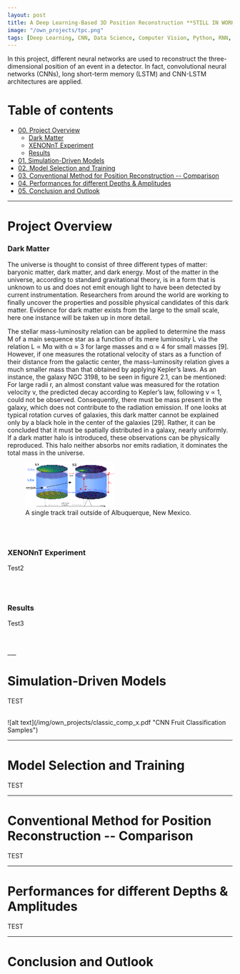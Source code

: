 ```yaml
---
layout: post
title: A Deep Learning-Based 3D Position Reconstruction **STILL IN WORK**
image: "/own_projects/tpc.png"
tags: [Deep Learning, CNN, Data Science, Computer Vision, Python, RNN, LSTM, Regression]
---
```


In this project, different neural networks are used to reconstruct the three-dimensional position of an event in a detector. In fact, convolutional neural networks (CNNs), long short-term memory (LSTM) and CNN-LSTM architectures are applied.

# Table of contents

- [00. Project Overview](#overview-main)
    - [Dark Matter](#overview-darkmatter)
    - [XENONnT Experiment](#overview-experiment)
    - [Results](#overview-results)
- [01. Simulation-Driven Models](#data-overview)
- [02. Model Selection and Training](#training)
- [03. Conventional Method for Position Reconstruction -- Comparison](#comparison)
- [04. Performances for different Depths & Amplitudes](#diff-amp)
- [05. Conclusion and Outlook](#conclusion)

___

# Project Overview  <a name="overview-main"></a>

### Dark Matter <a name="overview-darkmatter"></a>

The universe is thought to consist of three different types of matter: baryonic matter, dark
matter, and dark energy. Most of the matter in the universe, according to standard gravitational theory, is in a form that is unknown to us and does not emit enough light to have been detected by current instrumentation. Researchers from around the world are working to
finally uncover the properties and possible physical candidates of this dark matter. Evidence
for dark matter exists from the large to the small scale, here one instance will be taken up
in more detail.

The stellar mass-luminosity relation can be applied to determine the mass M of a main
sequence star as a function of its mere luminosity L via the relation L ∝ Mα with α ≈ 3
for large masses and α ≈ 4 for small masses [9]. However, if one measures the rotational
velocity of stars as a function of their distance from the galactic center, the mass-luminosity
relation gives a much smaller mass than that obtained by applying Kepler’s laws. As an
instance, the galaxy NGC 3198, to be seen in figure 2.1, can be mentioned: For large radii
r, an almost constant value was measured for the rotation velocity v, the predicted decay
according to Kepler’s law, following v ∝ 1, could not be observed. Consequently, there
must be mass present in the galaxy, which does not contribute to the radiation emission. If
one looks at typical rotation curves of galaxies, this dark matter cannot be explained only
by a black hole in the center of the galaxies [29]. Rather, it can be concluded that it must be
spatially distributed in a galaxy, nearly uniformly. If a dark matter halo is introduced, these
observations can be physically reproduced. This halo neither absorbs nor emits radiation, it
dominates the total mass in the universe.

<figure>
    <img src="/img/own_projects/tpc.png" width="200" height="100">
    <figcaption>A single track trail outside of Albuquerque, New Mexico.</figcaption>
</figure>

<br>
<br>

### XENONnT Experiment <a name="overview-experiment"></a>

Test2

<br>
<br>

### Results <a name="overview-results"></a>

Test3

<br>
<br>
___

# Simulation-Driven Models  <a name="data-overview"></a>

TEST

<br>
![alt text](/img/own_projects/classic_comp_x.pdf "CNN Fruit Classification Samples")

___

# Model Selection and Training  <a name="training"></a>

TEST

___

# Conventional Method for Position Reconstruction -- Comparison <a name="comparison"></a>

TEST
___

# Performances for different Depths & Amplitudes <a name="diff-amp"></a>

TEST

___

# Conclusion and Outlook <a name="conclusion"></a>


